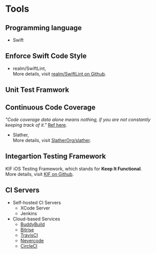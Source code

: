 # Tools

## Programming language

* Swift

## Enforce Swift Code Style

* realm/SwiftLint,  
More details, visit [realm/SwiftLint on Github](https://github.com/realm/SwiftLint).

## Unit Test Framwork

## Continuous Code Coverage

_"Code coverage data alone means nothing, if you are not constantly keeping track of it."_ [Ref here](https://pspdfkit.com/blog/2016/continuous-ios-code-coverage-with-jenkins-and-slather/).

* Slather,  
More details, visit [SlatherOrg/slather](https://github.com/SlatherOrg/slather).

## Integartion Testing Framework

KIF iOS Testing Framework, which stands for **Keep It Functional**.  
More details, visit [KIF on Github](https://github.com/kif-framework/KIF).

## CI Servers

* Self-hosted CI Servers
    * XCode Server
    * Jenkins
* Cloud-based Services
    * [BuddyBuild](https://www.buddybuild.com/)
    * [Bitrise](https://www.bitrise.io/)
    * [TravisCI](https://travis-ci.org/)
    * [Nevercode](https://nevercode.io/)
    * [CircleCI](https://circleci.com/)







